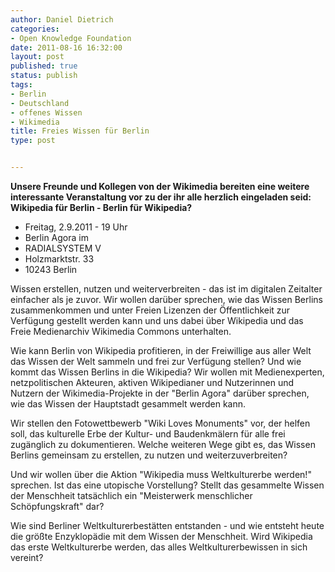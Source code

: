 ```yaml
---
author: Daniel Dietrich
categories:
- Open Knowledge Foundation
date: 2011-08-16 16:32:00
layout: post
published: true
status: publish
tags:
- Berlin
- Deutschland
- offenes Wissen
- Wikimedia
title: Freies Wissen für Berlin
type: post


---
```


**Unsere Freunde und Kollegen von der Wikimedia bereiten eine weitere interessante Veranstaltung vor zu der ihr alle herzlich eingeladen seid: Wikipedia für Berlin - Berlin für Wikipedia?**

* Freitag, 2.9.2011 - 19 Uhr  
* Berlin Agora im  
* RADIALSYSTEM V  
* Holzmarktstr. 33  
* 10243 Berlin

Wissen erstellen, nutzen und weiterverbreiten - das ist im digitalen Zeitalter einfacher als je zuvor. Wir wollen darüber sprechen, wie das Wissen Berlins zusammenkommen und unter Freien Lizenzen der Öffentlichkeit zur Verfügung gestellt werden kann und uns dabei über Wikipedia und das Freie Medienarchiv Wikimedia Commons unterhalten.

Wie kann Berlin von Wikipedia profitieren, in der Freiwillige aus aller Welt das Wissen der Welt sammeln und frei zur Verfügung stellen? Und wie kommt das Wissen Berlins in die Wikipedia? Wir wollen mit Medienexperten, netzpolitischen Akteuren, aktiven Wikipedianer und Nutzerinnen und Nutzern der Wikimedia-Projekte in der "Berlin Agora" darüber sprechen, wie das Wissen der Hauptstadt gesammelt werden kann.

Wir stellen den Fotowettbewerb "Wiki Loves Monuments" vor, der helfen soll, das kulturelle Erbe der Kultur- und Baudenkmälern für alle frei zugänglich zu dokumentieren. Welche weiteren Wege gibt es, das Wissen Berlins gemeinsam zu erstellen, zu nutzen und weiterzuverbreiten? 

Und wir wollen über die Aktion "Wikipedia muss Weltkulturerbe werden!" sprechen. Ist das eine utopische Vorstellung? Stellt das gesammelte Wissen der Menschheit tatsächlich ein "Meisterwerk menschlicher Schöpfungskraft" dar?

Wie sind Berliner Weltkulturerbestätten entstanden - und wie entsteht heute die größte Enzyklopädie mit dem Wissen der Menschheit. Wird Wikipedia das erste Weltkulturerbe werden, das alles Weltkulturerbewissen in sich vereint?
